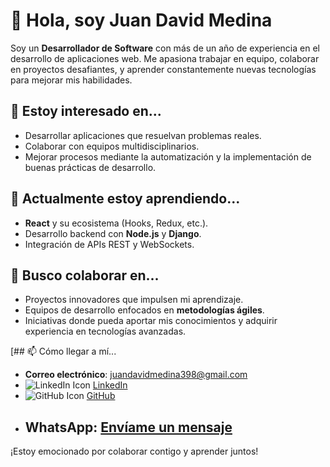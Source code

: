 # 👋 Hola, soy Juan David Medina

Soy un **Desarrollador de Software** con más de un año de experiencia en el desarrollo de aplicaciones web. Me apasiona trabajar en equipo, colaborar en proyectos desafiantes, y aprender constantemente nuevas tecnologías para mejorar mis habilidades.

## 👀 Estoy interesado en...
- Desarrollar aplicaciones que resuelvan problemas reales.
- Colaborar con equipos multidisciplinarios.
- Mejorar procesos mediante la automatización y la implementación de buenas prácticas de desarrollo.

## 🌱 Actualmente estoy aprendiendo...
- **React** y su ecosistema (Hooks, Redux, etc.).
- Desarrollo backend con **Node.js** y **Django**.
- Integración de APIs REST y WebSockets.

## 💞️ Busco colaborar en...
- Proyectos innovadores que impulsen mi aprendizaje.
- Equipos de desarrollo enfocados en **metodologías ágiles**.
- Iniciativas donde pueda aportar mis conocimientos y adquirir experiencia en tecnologías avanzadas.

[## 📫 Cómo llegar a mí...
- **Correo electrónico**: juandavidmedina398@gmail.com
- ![LinkedIn Icon](https://img.icons8.com/?size=10&id=13930&format=png&color=000000) [LinkedIn](https://www.linkedin.com/in/juan-david-agudelo-30b24b22b/)
- ![GitHub Icon](https://img.icons8.com/?size=10&id=13930&format=png&color=000000) [GitHub](https://github.com/J-David-Medina)
- **WhatsApp**: [Envíame un mensaje](https://api.whatsapp.com/send?phone=573126700622)
  - 
¡Estoy emocionado por colaborar contigo y aprender juntos!
